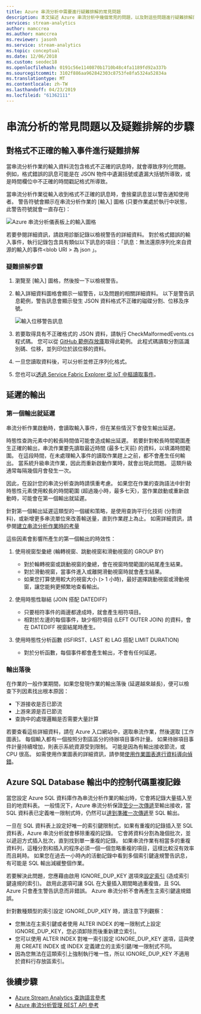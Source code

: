 ```yaml
---
title: Azure 串流分析中需要進行疑難排解的常見問題
description: 本文描述 Azure 串流分析中幾個常見的問題，以及對這些問題進行疑難排解的步驟。
services: stream-analytics
author: mamccrea
ms.author: mamccrea
ms.reviewer: jasonh
ms.service: stream-analytics
ms.topic: conceptual
ms.date: 12/06/2018
ms.custom: seodec18
ms.openlocfilehash: 0191c56e1140870b1710b48c4fa1189fd92a337b
ms.sourcegitcommit: 3102f886aa962842303c8753fe8fa5324a52834a
ms.translationtype: MT
ms.contentlocale: zh-TW
ms.lasthandoff: 04/23/2019
ms.locfileid: "61362111"
---
```

# <a name="common-issues-in-stream-analytics-and-steps-to-troubleshoot"></a>串流分析的常見問題以及疑難排解的步驟

## <a name="troubleshoot-malformed-input-events"></a>對格式不正確的輸入事件進行疑難排解

 當串流分析作業的輸入資料流包含格式不正確的訊息時，就會導致序列化問題。 例如，格式錯誤的訊息可能是在 JSON 物件中遺漏括號或遺漏大括號所導致，或是時間欄位中不正確的時間戳記格式所導致。 
 
 當串流分析作業從輸入收到格式不正確的訊息時，會捨棄訊息並以警告通知使用者。 警告符號會顯示在串流分析作業的 [輸入] 圖格 (只要作業處於執行中狀態，此警告符號就會一直存在)：

![Azure 串流分析儀表板上的輸入圖格](media/stream-analytics-malformed-events/stream-analytics-inputs-tile.png)

若要參閱詳細資訊，請啟用診斷記錄以檢視警告的詳細資料。 對於格式錯誤的輸入事件，執行記錄包含具有類似以下訊息的項目：「訊息：無法還原序列化來自資源的輸入的事件\<blob URI > 為 json 」。 

### <a name="troubleshooting-steps"></a>疑難排解步驟

1. 瀏覽至 [輸入] 圖格，然後按一下以檢視警告。

2. 輸入詳細資料圖格會顯示一組警告，以及問題的相關詳細資料。 以下是警告訊息範例，警告訊息會顯示發生 JSON 資料格式不正確的磁碟分割、位移及序號。 

   ![輸入位移警告訊息](media/stream-analytics-malformed-events/warning-message-with-offset.png)

3. 若要取得具有不正確格式的 JSON 資料，請執行 CheckMalformedEvents.cs 程式碼。 您可以從 [GitHub 範例存放庫](https://github.com/Azure/azure-stream-analytics/tree/master/Samples/CheckMalformedEventsEH)取得此範例。 此程式碼讀取分割區識別碼、位移，並列印位於該位移的資料。 

4. 一旦您讀取資料後，可以分析並修正序列化格式。

5. 您也可以[透過 Service Fabric Explorer 從 IoT 中樞讀取事件](https://code.msdn.microsoft.com/How-to-read-events-from-an-1641eb1b)。

## <a name="delayed-output"></a>延遲的輸出

### <a name="first-output-is-delayed"></a>第一個輸出就延遲
串流分析作業啟動時，會讀取輸入事件，但在某些情況下會發生輸出延遲。

時態性查詢元素中的較長時間值可能會造成輸出延遲。 若要針對較長時間範圍產生正確的輸出，串流作業要先讀取最近時間 (最多七天前) 的資料，以填滿時間範圍。 在這段時間，在未處理輸入事件的讀取作業趕上之前，都不會產生任何輸出。 當系統升級串流作業，因此而重新啟動作業時，就會出現此問題。 這類升級通常每隔幾個月會發生一次。 

因此，在設計您的串流分析查詢時請慎重考慮。 如果您在作業的查詢語法中針對時態性元素使用較長的時間範圍 (超過幾小時，最多七天)，當作業啟動或重新啟動時，可能會在第一個輸出就延遲。  

針對第一個輸出延遲這類型的一個緩和策略，是使用查詢平行化技術 (分割資料)，或新增更多串流單位來改善輸送量，直到作業趕上為止。  如需詳細資訊，請參閱[建立串流分析作業時的考量](stream-analytics-concepts-checkpoint-replay.md)

這些因素會影響所產生的第一個輸出的時效性：

1. 使用視窗型彙總 (輪轉視窗、跳動視窗和滑動視窗的 GROUP BY)
   - 對於輪轉視窗或跳動視窗的彙總，會在視窗時間範圍的結尾產生結果。 
   - 對於滑動視窗，當事件進入或離開滑動視窗時就會產生結果。 
   - 如果您打算使用較大的視窗大小 (> 1 小時)，最好選擇跳動視窗或滑動視窗，讓您能夠更頻繁地查看輸出。

2. 使用時態性聯結 (JOIN 搭配 DATEDIFF)
   - 只要相符事件的兩邊都達成時，就會產生相符項目。
   - 相對於左邊的每個事件，缺少相符項目 (LEFT OUTER JOIN) 的資料，會在 DATEDIFF 視窗結尾時產生。

3. 使用時態性分析函數 (ISFIRST、LAST 和 LAG 搭配 LIMIT DURATION)
   - 對於分析函數，每個事件都會產生輸出，不會有任何延遲。

### <a name="output-falls-behind"></a>輸出落後
在作業的一般作業期間，如果您發現作業的輸出落後 (延遲越來越長)，便可以檢查下列因素找出根本原因：
- 下游接收是否已節流
- 上游來源是否已節流
- 查詢中的處理邏輯是否需要大量計算

若要查看這些詳細資料，請在 Azure 入口網站中，選取串流作業，然後選取 [工作圖表]。 每個輸入都有一個按照分割區區分的待辦項目事件計量。 如果待辦項目事件計量持續增加，則表示系統資源受到限制。 可能是因為有輸出接收節流，或 CPU 很高。 如需使用作業圖表的詳細資訊，請參閱[使用作業圖表進行資料導向偵錯](stream-analytics-job-diagram-with-metrics.md)。

## <a name="handle-duplicate-records-in-azure-sql-database-output"></a>Azure SQL Database 輸出中的控制代碼重複記錄

當您設定 Azure SQL 資料庫作為串流分析作業的輸出時，它會將記錄大量插入至目的地資料表。 一般情況下，Azure 串流分析保證[至少一次傳遞]( https://msdn.microsoft.com/azure/stream-analytics/reference/event-delivery-guarantees-azure-stream-analytics)至輸出接收，當 SQL 資料表已定義唯一限制式時，仍然可以[達到準確一次傳遞]( https://blogs.msdn.microsoft.com/streamanalytics/2017/01/13/how-to-achieve-exactly-once-delivery-for-sql-output/)至 SQL 輸出。 

一旦在 SQL 資料表上設定好唯一的索引鍵限制式，如果有重複的記錄插入至 SQL 資料表，Azure 串流分析就會移除重複的記錄。 它會將資料分割為幾個批次，並以遞迴方式插入批次，直到找到單一重複的記錄。 如果串流作業有相當多的重複資料列，這種分割和插入的程序必須一個一個忽略重複的項目，這樣比較沒有效率而且耗時。 如果您在過去一小時內的活動記錄中看到多個索引鍵違規警告訊息，有可能是 SQL 輸出減緩整個作業。 

若要解決此問題，您應藉由啟用 IGNORE_DUP_KEY 選項來[設定索引]( https://docs.microsoft.com/sql/t-sql/statements/create-index-transact-sql) (造成索引鍵違規的索引)。 啟用此選項可讓 SQL 在大量插入期間略過重複值，且 SQL Azure 只會產生警告訊息而非錯誤。 Azure 串流分析不會再產生主索引鍵違規錯誤。

針對數種類型的索引設定 IGNORE_DUP_KEY 時，請注意下列觀察：

* 您無法在主索引鍵或者使用 ALTER INDEX 的唯一限制式上設定 IGNORE_DUP_KEY，您必須卸除而後重新建立索引。  
* 您可以使用 ALTER INDEX 對唯一索引設定 IGNORE_DUP_KEY 選項，這與使用 CREATE INDEX 或 INDEX 定義建立的主索引鍵/唯一限制式不同。  
* 因為您無法在這類索引上強制執行唯一性，所以 IGNORE_DUP_KEY 不適用於資料行存放區索引。  

## <a name="next-steps"></a>後續步驟
* [Azure Stream Analytics 查詢語言參考](https://msdn.microsoft.com/library/azure/dn834998.aspx)
* [Azure 串流分析管理 REST API 參考](https://msdn.microsoft.com/library/azure/dn835031.aspx)
